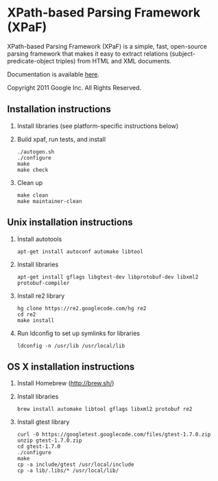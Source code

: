 XPath-based Parsing Framework (XPaF)
====================================

XPath-based Parsing Framework (XPaF) is a simple, fast, open-source parsing
framework that makes it easy to extract relations (subject-predicate-object
triples) from HTML and XML documents.

Documentation is available [here](http://htmlpreview.github.io/?https://github.com/google/xpaf/blob/master/doc/index.html).

Copyright 2011 Google Inc. All Rights Reserved.


Installation instructions
-------------------------

1. Install libraries (see platform-specific instructions below)

2. Build xpaf, run tests, and install

   ```
   ./autogen.sh
   ./configure
   make
   make check
   ```

3. Clean up

   ```
   make clean
   make maintainer-clean
   ```


Unix installation instructions
------------------------------

1. Install autotools

   ```
   apt-get install autoconf automake libtool
   ```

2. Install libraries

   ```
   apt-get install gflags libgtest-dev libprotobuf-dev libxml2 protobuf-compiler
   ```

3. Install re2 library

   ```
   hg clone https://re2.googlecode.com/hg re2
   cd re2
   make install
   ```

4. Run ldconfig to set up symlinks for libraries

   ```
   ldconfig -n /usr/lib /usr/local/lib
   ```


OS X installation instructions
------------------------------

1. Install Homebrew (http://brew.sh/)

2. Install libraries

   ```
   brew install automake libtool gflags libxml2 protobuf re2
   ```

3. Install gtest library

   ```
   curl -O https://googletest.googlecode.com/files/gtest-1.7.0.zip
   unzip gtest-1.7.0.zip
   cd gtest-1.7.0
   ./configure
   make
   cp -a include/gtest /usr/local/include
   cp -a lib/.libs/* /usr/local/lib/
   ```
